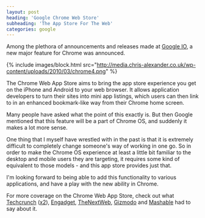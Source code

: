 ```yaml
---
layout: post
heading: 'Google Chrome Web Store'
subheading: 'The App Store For The Web'
categories: google
---
```


Among the plethora of announcements and releases made at [Google IO](http://code.google.com/events/io/2010/), a new major feature for Chrome was announced.

{% include images/block.html src="http://media.chris-alexander.co.uk/wp-content/uploads/2010/03/chrome4.png" %}

The Chrome Web App Store aims to bring the app store experience you get on the iPhone and Android to your web browser. It allows application developers to turn their sites into mini app listings, which users can then link to in an enhanced bookmark-like way from their Chrome home screen.

Many people have asked what the point of this exactly is. But then Google mentioned that this feature will be a part of Chrome OS, and suddenly it makes a lot more sense.

One thing that I myself have wrestled with in the past is that it is extremely difficult to completely change someone's way of working in one go. So in order to make the Chrome OS experience at least a little bit familiar to the desktop and mobile users they are targeting, it requires some kind of equivalent to those models - and this app store provides just that.

I'm looking forward to being able to add this functionality to various applications, and have a play with the new ability in Chrome.

For more coverage on the Chrome Web App Store, check out what [Techcrunch](http://techcrunch.com/2010/05/19/chrome-web-store/) ([x2](http://techcrunch.com/2010/05/19/chrome-web-apps/)), [Engadget](http://www.engadget.com/2010/05/19/google-unveils-chrome-web-app-store/), [TheNextWeb](http://thenextweb.com/google/2010/05/19/chrome-web-store-launches-at-google-i0/), [Gizmodo](http://gizmodo.com/5542695/chrome-web-store-is-webapp-central-in-your-browser) and [Mashable](http://mashable.com/2010/05/19/chrome-web-store/) had to say about it. 
